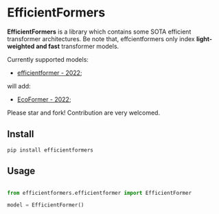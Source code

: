 # EfficientFormers

**EfficientFormers** is a library which contains some SOTA efficient transformer architectures. Be note that, effcientformers only index **light-weighted and fast** transformer models. 

Currently supported models:

- [efficientformer - 2022](https://github.com/snap-research/EfficientFormer);


will add:

- [EcoFormer - 2022](https://github.com/ziplab/EcoFormer);


Please star and fork! Contribution are very welcomed.



## Install

```
pip install efficientformers
```


## Usage

```python

from efficientformers.efficientformer import EfficientFormer

model = EfficientFormer()
```